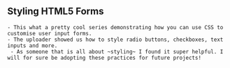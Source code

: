 ## Styling HTML5 Forms

    - This what a pretty cool series demonstrating how you can use CSS to customise user input forms. 
    - The uploader showed us how to style radio buttons, checkboxes, text inputs and more.
     - As someone that is all about ~styling~ I found it super helpful. I will for sure be adopting these practices for future projects!
